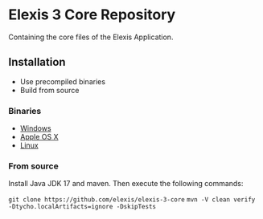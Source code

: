 # Elexis 3 Core Repository
Containing the core files of the Elexis Application.
## Installation
- Use precompiled binaries
- Build from source
### Binaries
- [Windows](http://download.elexis.info/elexis/3.10/products/Elexis3-win32.win32.x86_64.zip)
- [Apple OS X](http://download.elexis.info/elexis/3.10/products/Elexis3-macosx.cocoa.x86_64.zip)
- [Linux](http://download.elexis.info/elexis/3.10/products/Elexis3-linux.gtk.x86_64.zip)

### From source
Install Java JDK 17 and maven. Then execute the following commands:

`git clone https://github.com/elexis/elexis-3-core`
`mvn -V clean verify  -Dtycho.localArtifacts=ignore -DskipTests`




